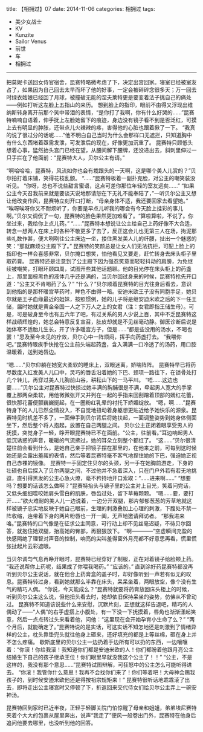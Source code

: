 title: 【相拥过】07
date: 2014-11-06
categories: 相拥过
tags:
- 美少女战士
- KV
- Kunzite
- Sailor Venus
- 前世
- 车
- 相拥过
---

把莫妮卡送回女侍官宿舍，昆赛特略微考虑了下，决定出宫回家。<!--more-->寝室已经被室友占了，如果因为自己回去太早而坏了他的好事，一定会被碎碎念很多天；万一回去时绿衣姑娘已经回了月球，被撞破无能的涅夫莱特更是要变着法子挑自己的痛处——例如打听这左脸上五指山的来历。
想到脸上的指印，眼前不由得又浮现出维纳斯转身离开前那个笑中带泪的表情，“是你打了我啊，你有什么好哭的……”昆赛特喃喃自语着，伸手抚上左脸她留下的痕迹，身边没有镜子看不到是否泛红，可摸上去有明显的肿胀，还带点儿火辣辣的疼，害得他的心脏也跟着揪了一下。
“我真的说了很过分的话呢……”他不明白自己当时为什么会那样口无遮拦，只知道胸中有什么东西堵着亟需发泄，可发泄后的现在，好像更加沉重了。
昆赛特只顾低头想着心事，猛然抬头宫门已经在望，从腰间解下腰牌，还没递出去，斜刺里伸过一只手拦在了他面前：“昆赛特大人，贝尔公主有请。”

“啊哈哈哈，昆赛特，风流如你也会有栽跟头的一天啊，这是哪个美人儿赏的？”贝尔拍打着床铺，笑得花枝乱颤。
“……”昆赛特板着一副扑克脸，对公主的嘲笑装没听见。
“你呀，总也不说些甜言蜜语，这点可差你那位年轻的室友远矣……”
“如果公主今天召我前来就是要谈天说地那请恕在下无礼不能奉陪了，”一听贝尔公主又想让他改变作风，昆赛特立刻开口打断，“母亲身体不适，我还要回家去看望她。”
“唉呀唉呀你又不耐烦听了，你要是早点儿听我的哪会有今天脸上挂彩的事儿啊。”贝尔又调侃了一句，昆赛特的脸色果然更加难看了。“算啦算啦，不说了。你坐过来，我给你上点儿药。”
“……”昆赛特本想说让公主给自己上药好像不大合适，转念一想两人在床上时各种不敬更多了去了，反正这会儿也无第三人在场，拘泥那些礼数作甚，便大咧咧往公主床边一坐，搂住黑发美人儿的纤腰，扯出一个魅惑的笑：“那就麻烦公主殿下了。”
昆赛特的笑颜总是让女人们无法抗拒，可配上脸上的指印也一样会喜感非常，贝尔掩口想笑，怕他看见又要走，赶忙转身去床头柜子里取药膏。
昆赛特还是注意到了公主殿下因为强忍笑意而轻轻抖动的肩膀，为免继续被嘲笑，打眼环顾四周，试图开些其他话题聊。他的目光停在床头柜上的药盏上，那里面棕黑色的液体几乎还是满的，当贝尔回过身来的时候，昆赛特抢先开口道：“公主又不肯喝药了么？”
“什么？”贝尔顺着昆赛特的目光往身后看去，意识到他指的是那杯暖宫草药时，眸色不由得一暗。安迪米欧王子没有同胞手足，她贝尔就是王子血缘最近的姐妹，按照惯例，她的儿子将是继安迪米欧之后的下一任王储，届时她就是黄金帝国一人之下万人之上的女君（注：女君即指王储生母）。可是，可是破身至今也有五六年了吧，有过关系的男人少说上百，其中不乏昆赛特这样战绩辉煌的，她总会特意反复宣召，肚皮却就是不见丝毫动静。御医诊断后说是她体寒不适胎儿生长，开了许多暖宫方子，但是……“都是些没用的汤水，不喝也罢！”思及至今未见的疗效，贝尔心中一阵烦闷，挥手向药盏打去。
“我喂你吧。”昆赛特眼疾手快抢在公主前头端起药盏，含入满满一口冷透了的汤药，用口腔温暖着，送到她唇边。

“嗯……”贝尔仰躺在她宽大柔软的睡床上，双眼迷离，娇喘阵阵。
昆赛特早已将药尽数度入红发美人儿口中，灵巧的唇舌沿着她的下巴、颈项一路往下，在锁骨处打几个转儿，再穿过美人儿胸前山谷，耕耘山下的一马平川。
“唔……这边也要……”贝尔公主对昆赛特过快掠过她丰满的胸脯很是不满，牵起男人宽大的手掌覆上那两朵柔软，用他微微张开又并列在一起的手指来回刮蹭着顶部的嫣红花蕾，很快那花蕾便颤巍巍挺起，在一圈粉红乳晕的衬托下娇媚绽放。
“嗯，啊……”昆赛特身下的人儿已然全情投入，不自觉地扭动着身躯想更贴近给予她快乐的源泉。昆赛特见时机差不多了，一面伸手到贝尔背后将她扶起，一面调整姿势到她身体侧面坐下，然后整个将人抱起，放置在自己两腿之间。
贝尔公主正闭着眼享受男人的抚摸，突觉身子一轻，睁开眼昆赛特已不在面前。“公主，往前看。”耳边响起男人低沉诱惑的声音，暖暖的气流拂过，她的耳朵立刻整个都红了。
“这……”贝尔很清楚往前会看到什么，是她自己亲手把镜子摆在那里的，在他来之前，可每到这时候她还是会露出羞赧的表情，然后等着昆赛特毫不客气地捏住她的下巴，强迫她正视自己赤裸的镜像。
昆赛特一手固定住贝尔的头颈，另一手在她胸前游走，下身的壮硕也自后探入了贝尔两腿之间，不过他并不急着深入，只在门户外若有若无地挑逗，直引得黑发的公主心急火燎，毫不矜持地开口索取：“……进来啊……”
“想要吗？想要的话该怎么做啊？”昆赛特抬头与镜子里的公主对上目光，笑着问完话，又低头细细噬咬她肩头雪白的肌肤，唇齿过处，留下草莓颗颗。
“嗯……要，要打开……”欲火难耐的美人儿一边说着，一边分开双腿，那片郁郁葱葱的芳草地就这样被镜子忠实地反映于她自己眼前，生理的刺激叠加上心理的刺激，下腹处不禁一阵收缩，连带着下身的两片粉唇也一开一阖，无声地邀请拜访者。
“那我进来咯。”昆赛特的口气像是在征求公主同意，可行动上却不见丝毫迟疑，不待贝尔回答，就抱住她双腿，抬高她的臀部，再狠狠放下。
“啊————”空虚瞬间充盈的快感隔绝了理智对声音的控制，响亮的尖叫羞得窗外月亮都不好意思再看，慌里慌张扯起片云彩遮眼。

当贝尔调匀气息再睁开眼时，昆赛特已经穿好了制服，正在对着镜子给脸颊上药。
“我还说帮你上药呢，结果成了你喂我喝药。”
“应该的。”
直到涂好药昆赛特都没再听到贝尔公主说话，就在他合上药膏盒的盖子时，却好像听到一声若有似无的叹息。昆赛特转过身，看到她就那么半靠在床头，呆呆坐着，两眼放空，像个没有生气的精巧人偶。
“你说，今天能成么？”昆赛特就要将药膏放回床头柜上的时候，听到贝尔公主这么说，但他扭头看去时，她却依旧保持呆坐的姿势，仿佛从不曾动过。
昆赛特不知道该说些什么来安慰，沉默片刻，正想就这样告退吧，精巧的人偶动了——“人偶”的右手虚搭上小腹处，有一下没一下抚摸着，唇角也渐渐漾起笑意，然后一点点转过头来看着他，问他：“这里现在会开始孕育小生命了么？”
“两个月后，就能确定了。”昆赛特说的是实话，可这实话不知怎地还是刺激到了情绪异样的公主，枕头靠垫兜头就往他身上砸来，还好填充的都是上等丝棉，砸在身上并不怎么疼痛。
歇斯底里的贝尔公主一边扔着手边所有可以扔的东西，一边嚷嚷着：“你滚！你给我滚！我知道你们都是安迪米欧的人！你们都盼着他跟月亮公主结婚生下自己的孩子继承王位！你们眼里早就没我这个公主了！！”
“公主，不是这样的，我没有那个意思……”昆赛特试图辩解，可狂怒中的公主怎么可能听得进去。
“你滚！我管你什么意思！我再不会找你们来了！你们等着吧！大母神会赐我孩子的，到时候安迪米欧他还是得按祖宗规矩来！”
昆赛特很听话地乖乖滚了出去，即将走出公主寝宫时又停顿了下，折返回来交代侍女们给贝尔公主弄上一碗安神汤。

昆赛特回到家时已近半夜，正轻手轻脚关院门怕惊醒了母亲和姐姐，弟弟埃尼赛特夹着个大大的包裹从屋里奔出，说声“我走了”便风一般卷出门外，昆赛特在他身后追问他要去哪里，也没听到他的回答。